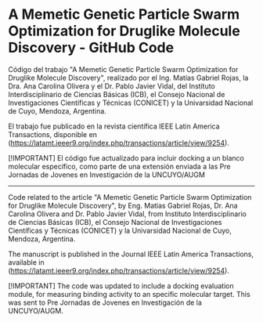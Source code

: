 # A Memetic Genetic Particle Swarm Optimization for Druglike Molecule Discovery - GitHub Code

Código del trabajo "A Memetic Genetic Particle Swarm Optimization for Druglike Molecule Discovery", realizado por el Ing. Matías Gabriel Rojas, la Dra. Ana Carolina Olivera y el Dr. Pablo Javier Vidal, del Instituto Interdisciplinario de Ciencias Básicas (ICB), el Consejo Nacional de Investigaciones Científicas y Técnicas (CONICET) y la Univarsidad Nacional de Cuyo, Mendoza, Argentina.

El trabajo fue publicado en la revista científica IEEE Latin America Transactions, disponible en (https://latamt.ieeer9.org/index.php/transactions/article/view/9254).

[!IMPORTANT]
El código fue actualizado para incluir docking a un blanco molecular específico, como parte de una extensión enviada a las Pre Jornadas de Jovenes en Investigación de la UNCUYO/AUGM

-------------

Code related to the article "A Memetic Genetic Particle Swarm Optimization for Druglike Molecule Discovery", by Eng. Matías Gabriel Rojas, Dr. Ana Carolina Olivera and Dr. Pablo Javier Vidal, from Instituto Interdisciplinario de Ciencias Básicas (ICB), el Consejo Nacional de Investigaciones Científicas y Técnicas (CONICET) y la Univarsidad Nacional de Cuyo, Mendoza, Argentina.

The manuscript is published in the Journal IEEE Latin America Transactions, available in (https://latamt.ieeer9.org/index.php/transactions/article/view/9254).

[!IMPORTANT]
The code was updated to include a docking evaluation module, for measuring binding activity to an specific molecular target. This was sent to Pre Jornadas de Jovenes en Investigación de la UNCUYO/AUGM.